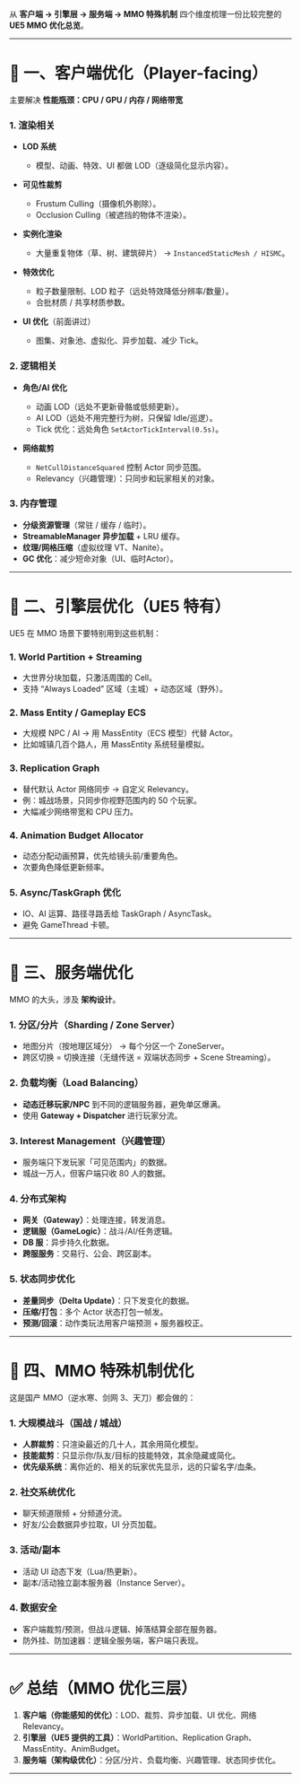 从 **客户端 → 引擎层 → 服务端 → MMO 特殊机制** 四个维度梳理一份比较完整的 **UE5 MMO 优化总览**。

---

# 🔹 一、客户端优化（Player-facing）

主要解决 **性能瓶颈：CPU / GPU / 内存 / 网络带宽**

### 1. **渲染相关**

* **LOD 系统**

  * 模型、动画、特效、UI 都做 LOD（逐级简化显示内容）。
* **可见性裁剪**

  * Frustum Culling（摄像机外剔除）。
  * Occlusion Culling（被遮挡的物体不渲染）。
* **实例化渲染**

  * 大量重复物体（草、树、建筑碎片） → `InstancedStaticMesh / HISMC`。
* **特效优化**

  * 粒子数量限制、LOD 粒子（远处特效降低分辨率/数量）。
  * 合批材质 / 共享材质参数。
* **UI 优化**（前面讲过）

  * 图集、对象池、虚拟化、异步加载、减少 Tick。

### 2. **逻辑相关**

* **角色/AI 优化**

  * 动画 LOD（远处不更新骨骼或低频更新）。
  * AI LOD（远处不用完整行为树，只保留 Idle/巡逻）。
  * Tick 优化：远处角色 `SetActorTickInterval(0.5s)`。
* **网络裁剪**

  * `NetCullDistanceSquared` 控制 Actor 同步范围。
  * Relevancy（兴趣管理）：只同步和玩家相关的对象。

### 3. **内存管理**

* **分级资源管理**（常驻 / 缓存 / 临时）。
* **StreamableManager 异步加载** + LRU 缓存。
* **纹理/网格压缩**（虚拟纹理 VT、Nanite）。
* **GC 优化**：减少短命对象（UI、临时Actor）。

---

# 🔹 二、引擎层优化（UE5 特有）

UE5 在 MMO 场景下要特别用到这些机制：

### 1. **World Partition + Streaming**

* 大世界分块加载，只激活周围的 Cell。
* 支持 “Always Loaded” 区域（主城）+ 动态区域（野外）。

### 2. **Mass Entity / Gameplay ECS**

* 大规模 NPC / AI → 用 MassEntity（ECS 模型）代替 Actor。
* 比如城镇几百个路人，用 MassEntity 系统轻量模拟。

### 3. **Replication Graph**

* 替代默认 Actor 网络同步 → 自定义 Relevancy。
* 例：城战场景，只同步你视野范围内的 50 个玩家。
* 大幅减少网络带宽和 CPU 压力。

### 4. **Animation Budget Allocator**

* 动态分配动画预算，优先给镜头前/重要角色。
* 次要角色降低更新频率。

### 5. **Async/TaskGraph 优化**

* IO、AI 运算、路径寻路丢给 TaskGraph / AsyncTask。
* 避免 GameThread 卡顿。

---

# 🔹 三、服务端优化

MMO 的大头，涉及 **架构设计**。

### 1. **分区/分片（Sharding / Zone Server）**

* 地图分片（按地理区域分） → 每个分区一个 ZoneServer。
* 跨区切换 = 切换连接（无缝传送 = 双端状态同步 + Scene Streaming）。

### 2. **负载均衡（Load Balancing）**

* **动态迁移玩家/NPC** 到不同的逻辑服务器，避免单区爆满。
* 使用 **Gateway + Dispatcher** 进行玩家分流。

### 3. **Interest Management（兴趣管理）**

* 服务端只下发玩家「可见范围内」的数据。
* 城战一万人，但客户端只收 80 人的数据。

### 4. **分布式架构**

* **网关（Gateway）**：处理连接，转发消息。
* **逻辑服（GameLogic）**：战斗/AI/任务逻辑。
* **DB 服**：异步持久化数据。
* **跨服服务**：交易行、公会、跨区副本。

### 5. **状态同步优化**

* **差量同步（Delta Update）**：只下发变化的数据。
* **压缩/打包**：多个 Actor 状态打包一帧发。
* **预测/回滚**：动作类玩法用客户端预测 + 服务器校正。

---

# 🔹 四、MMO 特殊机制优化

这是国产 MMO（逆水寒、剑网 3、天刀）都会做的：

### 1. **大规模战斗（国战 / 城战）**

* **人群裁剪**：只渲染最近的几十人，其余用简化模型。
* **技能裁剪**：只显示你/队友/目标的技能特效，其余隐藏或简化。
* **优先级系统**：离你近的、相关的玩家优先显示，远的只留名字/血条。

### 2. **社交系统优化**

* 聊天频道限频 + 分频道分流。
* 好友/公会数据异步拉取，UI 分页加载。

### 3. **活动/副本**

* 活动 UI 动态下发（Lua/热更新）。
* 副本/活动独立副本服务器（Instance Server）。

### 4. **数据安全**

* 客户端裁剪/预测，但战斗逻辑、掉落结算全部在服务器。
* 防外挂、防加速器：逻辑全服务端，客户端只表现。

---

# ✅ 总结（MMO 优化三层）

1. **客户端（你能感知的优化）**：LOD、裁剪、异步加载、UI 优化、网络 Relevancy。
2. **引擎层（UE5 提供的工具）**：WorldPartition、Replication Graph、MassEntity、AnimBudget。
3. **服务端（架构级优化）**：分区/分片、负载均衡、兴趣管理、状态同步优化。

---

